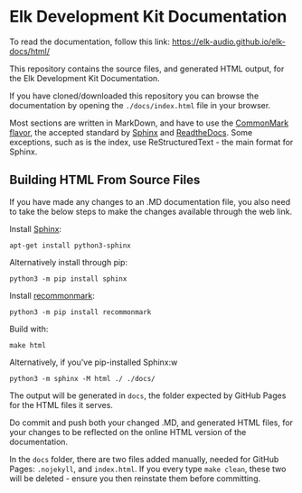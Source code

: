 # Elk Development Kit Documentation

To read the documentation, follow this link: https://elk-audio.github.io/elk-docs/html/

This repository contains the source files, and generated HTML output, for the Elk Development Kit Documentation.

If you have cloned/downloaded this repository you can browse the documentation by opening the `./docs/index.html` file in your browser.

Most sections are written in MarkDown, and have to use the [CommonMark flavor](https://commonmark.org/), the accepted standard by [Sphinx](http://www.sphinx-doc.org) and [ReadtheDocs](https://readthedocs.com/). Some exceptions, such as is the index, use ReStructuredText - the main format for Sphinx.

## Building HTML From Source Files

If you have made any changes to an .MD documentation file, you also need to take the below steps to make the changes available through the web link.

Install [Sphinx](http://www.sphinx-doc.org/en/stable/):

	apt-get install python3-sphinx

Alternatively install through pip:

	python3 -m pip install sphinx

Install [recommonmark](https://github.com/rtfd/recommonmark):

	python3 -m pip install recommonmark

Build with:

	make html

Alternatively, if you've pip-installed Sphinx:w

	python3 -m sphinx -M html ./ ./docs/

The output will be generated in `docs`, the folder expected by GitHub Pages for the HTML files it serves. 

Do commit and push both your changed .MD, and generated HTML files, for your changes to be reflected on the online HTML version of the documentation.

In the  `docs` folder, there are two files added manually, needed for GitHub Pages: `.nojekyll`, and `index.html`. If you every type `make clean`, these two will be deleted - ensure you then reinstate them before committing.

